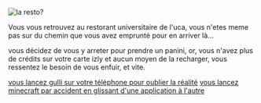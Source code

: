 ![la resto?](https://external-content.duckduckgo.com/iu/?u=https%3A%2F%2Ftse1.mm.bing.net%2Fth%3Fid%3DOIP.FIszet5gmRMCw4jrcJqmJAHaFf%26pid%3DApi&f=1&ipt=b5dd8fa340b5a3ece3c021c4371ced90f539f5aa694efc48107d608191a53d97&ipo=images)

Vous vous retrouvez au restorant universitaire de l'uca, vous n'etes meme pas sur du chemin que vous avez emprunté pour en arriver là...   

vous décidez de vous y arreter pour prendre un panini, or, vous n'avez plus de crédits sur votre carte izly et aucun moyen de la recharger, vous ressentez le besoin de vous enfuir, et vite.

[vous lancez gulli sur votre téléphone pour oublier la réalité](mylit.md)
[vous lancez minecraft par accident en glissant d'une application à l'autre](lamai.md)

